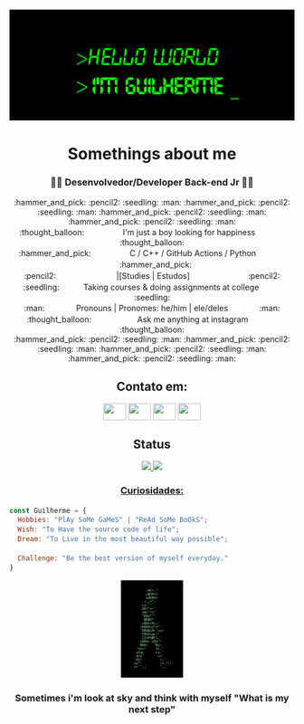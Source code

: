 <p align="center">
<img src="https://raw.githubusercontent.com/Guilherme-A-Silva/Guilherme/main/imagens/HelloTOP.png" width="600px">
<h1 align="center">Somethings about me </h1>
<h3 align="center">👨‍💻 Desenvolvedor/Developer Back-end Jr 👨‍💻 </h3>
<div p align="center">
  :hammer_and_pick: :pencil2: :seedling: :man: :hammer_and_pick: :pencil2: :seedling: :man: :hammer_and_pick: :pencil2: :seedling: :man: :hammer_and_pick: :pencil2: :seedling: :man: </br>
   :thought_balloon: ㅤㅤㅤㅤㅤI'm just a boy looking for happinessㅤㅤㅤㅤ :thought_balloon: </br>
   :hammer_and_pick: ㅤㅤㅤㅤㅤC / C++ / GitHub Actions / Pythonㅤㅤㅤㅤㅤ:hammer_and_pick: </br>
   :pencil2:         ㅤㅤㅤㅤㅤㅤㅤㅤ|[Studies | Estudos]ㅤㅤㅤㅤㅤㅤㅤㅤ:pencil2: </br>
   :seedling:        ㅤㅤㅤTaking courses & doing assignments at collegeㅤㅤㅤ :seedling:</br>
   :man:             ㅤㅤㅤㅤPronouns | Pronomes: he/him | ele/delesㅤㅤㅤㅤ :man:</br>
   :thought_balloon: ㅤㅤㅤㅤㅤㅤAsk me anything at instagramㅤㅤㅤㅤ :thought_balloon: </br>
   :hammer_and_pick: :pencil2: :seedling: :man: :hammer_and_pick: :pencil2: :seedling: :man: :hammer_and_pick: :pencil2: :seedling: :man: :hammer_and_pick: :pencil2: :seedling: :man:
</div>
<h2 align="center">Contato em:</h3> 
<p align="center">
<a href="https://twitter.com/Guilherme_AS0" target="blank"><img align="center" src="https://cdn.jsdelivr.net/npm/simple-icons@3.0.1/icons/twitter.svg" alt="" height="30" width="40"/></a>
<a href="seu link" target="blank"><img align="center" src="https://cdn.jsdelivr.net/npm/simple-icons@3.0.1/icons/linkedin.svg" alt="" height="30" width="40" /></a>
<a href="https://www.instagram.com/guilherme_a.s16/" target="blank"><img align="center" src="https://cdn.jsdelivr.net/npm/simple-icons@3.0.1/icons/instagram.svg" alt="" height="30" width="40" /></a>
<a href="seu link" target="blank"><img align="center" src="https://cdn.jsdelivr.net/npm/simple-icons@3.0.1/icons/youtube.svg" alt="" height="30" width="40" /></a>
<h2 align="center"> Status </h2>
<div align="center">
  <a href="https://github.com/Guilherme-A-Silva">
  <img height="180em" src="https://github-readme-stats.vercel.app/api?username=Guilherme-A-Silva&show_icons=true&theme=dark&include_all_commits=true&count_private=true"/>
  <img height="180em" src="https://github-readme-stats.vercel.app/api/top-langs/?username=Guilherme-A-Silva&layout=compact&langs_count=7&theme=dark"/>
</div>  
<h3 align="center"> Curiosidades: </h3>
  
```javascript
const Guilherme = {
  Hobbies: "PlAy SoMe GaMeS" | "ReAd SoMe BoOkS";
  Wish: "To Have the source code of life";
  Dream: "To Live in the most beautiful way possible"; 
  
  Challenge: "Be the best version of myself everyday."
}
```
<p align="center">
<img src="https://github.com/Guilherme-A-Silva/Guilherme/blob/main/imagens/Walking.gif" width="110px">
  <h3 align="center"> Sometimes i'm look at sky and think with myself "What is my next step" </h3>
